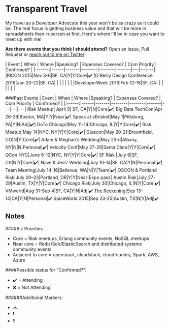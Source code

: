 Transparent Travel
==================

My travel as a Developer Advocate this year won't be as crazy as it could be. The real focus is getting business value and that will be more in spreadsheets than in person at first. Here's where I'll be in case you want to meet up with me!


**Are there events that you think I should attend?** Open an Issue, Pull Request or [reach out to me on Twitter](http://twitter.com/mjbrender)!


| Event | When | Where |Speaking? | Expenses Covered? | Com Priority | Confirmed? |
|:------:|------|-------|--------|--------|-------|---|---|---|
|RICON 2015|Nov 3-6|SF, CA|Y|Y|Core|:heavy_check_mark:
|O'Reilly Design Conference 2016|Jan 20-22|SF, CA| | | | | | |
|DeveloperWeek 2016|Feb 12-18|SF, CA| | | | | | |


###Past Events
| Event | When | Where |Speaking? | Expenses Covered? | Com Priority | Confirmed? |
|:------:|------|-------|--------|--------|-------|---|---|---|
Riak Meetup| April 9| SF, CA|Y|N|Core|:heavy_check_mark:|
Big Data TechCon|Apr 26-28|Boston, MA|Y|Y|Near|:heavy_check_mark:|
Speak at vBrisket|May 1|Pittsburg, PA|Y|N|Adj|:heavy_check_mark:|
GoTo Chicago|May 11-14|Chicago, IL|Y|Y|Core|:heavy_check_mark:|
Riak Meetup|May 14|NYC, NY|Y|Y|Core|:heavy_check_mark:|
Gluecon|May 20-21|Broomfield, CO|N|Y|Core|:heavy_check_mark:|
Adam & Meghan's Wedding|May 23rd|Albany, NY|N|N|Personal|:heavy_check_mark:|
Velocity Conf|May 27-29|Santa Clara|Y|Y|Core|:heavy_check_mark:|
QCon NYC|June 6-12|NYC, NY|Y|Y|Core|:heavy_check_mark:|
SF Riak |July 9|SF, CA|N|Y|Core|:heavy_check_mark:|
Nave & Jess' Wedding|July 10-14|SF, CA|Y|N|Personal|:heavy_check_mark:|
Team Meeting|July 14-16|Bellevue, WA|N|Y|Team|:heavy_check_mark:|
OSCON & Portland Riak|July 20–23|Portland, OR|Y|Y|Near|Expo pass|
Austin Riak|July 27-29|Austin, TX|Y|Y|Core|:heavy_check_mark:|
Chicago Riak|July 30|Chicago, IL|N|Y|Core|:heavy_check_mark:|
VMworld|Aug 31-Sep 4|SF, CA|Y|N|Adj|:heavy_check_mark:
[The Reckoning](http://thereckoning.techreckoning.com/)|Sep 13-14|CA|Y|N|Personal|:heavy_check_mark:
SpiceWorld 2015|Sep 23-25|Austin, TX|N|Y|Adj|:heavy_check_mark:


## Notes 
####Biz Priorities

* Core = Riak meetups, Erlang community events, NoSQL meetups
* Near core = Redis/Solr/ElasticSearch and distributed systems community events
* Adjacent to core = openstack, cloudstack, cloudfoundry, Spark, AWS, Azure

####Possible status for "Confirmed?": 
* :heavy_check_mark: = Attending
* :x: = Not Attending

######Additional Markers:
* :soon: 
* :heavy_exclamation_mark:
* :bangbang:
